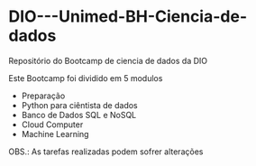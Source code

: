 # DIO---Unimed-BH-Ciencia-de-dados
Repositório do Bootcamp de ciencia de dados da DIO

Este Bootcamp foi dividido em 5 modulos
- Preparação
- Python para ciêntista de dados
- Banco de Dados SQL e NoSQL
- Cloud Computer
- Machine Learning

OBS.: As tarefas realizadas podem sofrer alterações
